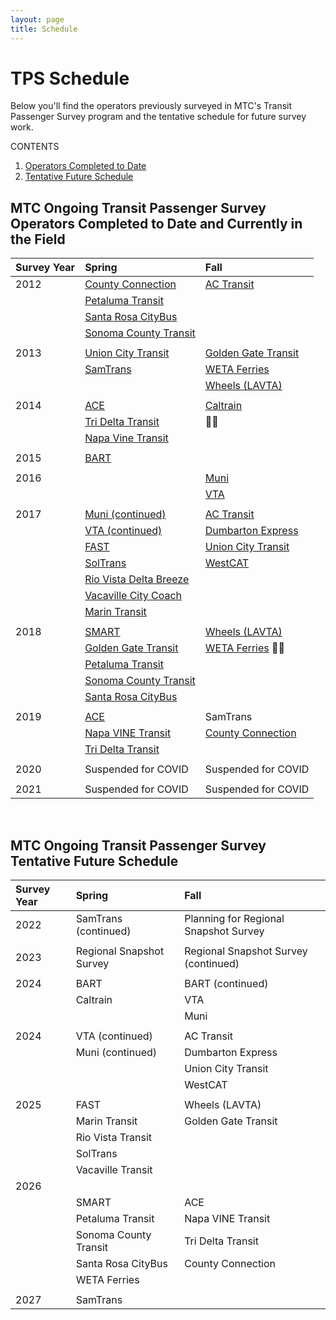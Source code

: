 ```yaml
---
layout: page
title: Schedule
---
```


# TPS Schedule

Below you'll find the operators previously surveyed in MTC's Transit Passenger Survey program and the tentative schedule for future survey work. 

CONTENTS

1. [Operators Completed to Date](#mtc-ongoing-transit-passenger-survey-tentative-operators-completed-to-date-and-currently-in-the-field)
2. [Tentative Future Schedule](#mtc-ongoing-transit-passenger-survey-tentative-future-schedule)


## MTC Ongoing Transit Passenger Survey Operators Completed to Date and Currently in the Field

| **Survey Year**| **Spring**                                                                                        | **Fall**                                                                          |
|:---------------|:--------------------------------------------------------------------------------------------------|:----------------------------------------------------------------------------------|
| 2012           | [County Connection](https://mtcdrive.box.com/s/s39viozqi7uqf3je3vgu9q3j96hbjgru)                  | [AC Transit](https://mtcdrive.app.box.com/folder/4228881949)	                 |
|                | [Petaluma Transit](https://mtcdrive.box.com/s/h0ndf41kwrpeqh8uhytrorojm2pgkpu3)                   |                                                                                   |
|                | [Santa Rosa CityBus](https://mtcdrive.box.com/s/stt03t3prplqp7uikzfwc9p9g39yrp7s)                 |                                                                                   |
|                | [Sonoma County Transit](https://mtcdrive.box.com/s/b3fp2jk4wp229mt3i3bdptgdlccnb4d9)              |                                                                                   |
|                |                                                                                                   |                                                                                   |
| 2013           | [Union City Transit](https://mtcdrive.box.com/s/c9kklaussay2nqeca7c4coikn3e391mp)                 | [Golden Gate Transit](https://mtcdrive.app.box.com/folder/4229006491)             |
|                | [SamTrans](https://mtcdrive.app.box.com/folder/4229011869)                                        | [WETA Ferries](https://mtcdrive.app.box.com/folder/4229013973)                    |
| 		 |                                                                                                   | [Wheels (LAVTA)](https://mtcdrive.app.box.com/folder/4229007801)                  |
|                |                                                                                                   |	                                                                                 |
| 2014           | [ACE](https://mtcdrive.box.com/s/p5bviohkhlxfph8lpkft37hbqiqazvvq)                                | [Caltrain](https://mtcdrive.app.box.com/folder/4229004533)                        |
|                | [Tri Delta Transit](https://mtcdrive.app.box.com/folder/4229016295)                               |                                                                                 | 
|                | [Napa Vine Transit](https://mtcdrive.app.box.com/folder/4229009259)                               |                                                                                   |
|                |                                                                                                   |                                                                                   |
| 2015           | [BART](https://www.bart.gov/about/reports/profile)                                                |                                                                                   |
|                |                                                                                                   |                                                                                   |
| 2016           |                                                                                                   | [Muni](https://mtcdrive.app.box.com/folder/75147326756)                           |
|                |                                                                                                   | [VTA](https://mtcdrive.app.box.com/folder/49675628429)                            |
|                |                                                                                                   |                                                                                   |
| 2017           | [Muni (continued)](https://mtcdrive.app.box.com/folder/75147326756)                               | [AC Transit](https://mtcdrive.box.com/s/qb6tc4x5crpc9mz3o6pg5hijcn83kk1p)                     |
|                | [VTA (continued)](https://mtcdrive.app.box.com/folder/49675628429)                                | [Dumbarton Express](https://mtcdrive.box.com/s/qb6tc4x5crpc9mz3o6pg5hijcn83kk1p)              |
|                | [FAST](https://mtcdrive.app.box.com/folder/75143896283)                                           | [Union City Transit](https://mtcdrive.box.com/s/0753iyn1aajm41s5y9o617gemmpd7thw) |
|                | [SolTrans](https://mtcdrive.app.box.com/folder/75143896283)                                       | [WestCAT](https://mtcdrive.app.box.com/folder/75146902472)                        |
| 		 | [Rio Vista Delta Breeze](https://mtcdrive.app.box.com/folder/75143896283)                         |                                                                                   |
| 		 | [Vacaville City Coach](https://mtcdrive.app.box.com/folder/75143896283)                           |                                                                                   |
|                | [Marin Transit](https://mtcdrive.app.box.com/folder/36199576500)                                  |	                                                                                 |
|                |                                                                                                   |                                                                                   |
| 2018           | [SMART](https://mtcdrive.box.com/s/y3b82wxecqm4irduqz0m5w7017fabkb7)                              | [Wheels (LAVTA)](https://mtcdrive.app.box.com/folder/75149642352)                 |
|                | [Golden Gate Transit](https://mtcdrive.app.box.com/folder/75148643908)                            | [WETA Ferries](https://mtcdrive.app.box.com/folder/75149464708)                   |
|                | [Petaluma Transit](https://mtcdrive.box.com/s/u74n2dou8qtdczhk9brp8qu3h8vlbdy1)                   |                                                                                   |
|                | [Sonoma County Transit](https://mtcdrive.box.com/s/b3fp2jk4wp229mt3i3bdptgdlccnb4d9)              |	                                                                                 |
|                | [Santa Rosa CityBus](https://mtcdrive.box.com/s/e5p5a5igsvrwknbjoneierx3rxmoj67d)                 |	                                                                                 |
|                |                                                                                                   |                                                                                   |
| 2019           | [ACE](https://mtcdrive.box.com/s/78f7v14yr5tkhcts28zpo94gdty1dkgw)                                | SamTrans                                                                          |
|                | [Napa VINE Transit](https://mtcdrive.box.com/s/eeyfb7vh7w2cr6e6uu68b68xyd918fhv)                  | [County Connection](https://mtcdrive.box.com/s/d176rap6cll35ypv1njzf2xo4fr6s578)                                                                 |
|                | [Tri Delta Transit](https://mtcdrive.box.com/s/ogm5xzoei5jy64s4u12n7ymqfvkc0roo)                  |                                                                                   |
|                                  |                        |                        |
| 2020                             | Suspended for COVID    | Suspended for COVID    |
|                                  |                        |                        |
| 2021                             | Suspended for COVID    | Suspended for COVID    |

<br/>


## MTC Ongoing Transit Passenger Survey Tentative Future Schedule


| **Survey Year**                  | **Spring**               | **Fall**                               |
|:---------------------------------|:-------------------------|:---------------------------------------|
| 2022                             | SamTrans (continued)     | Planning for Regional Snapshot Survey  |
|                                  |                          |	                                       |
| 2023                             | Regional Snapshot Survey | Regional Snapshot Survey (continued)   |
|                                  |                          |                                        |  
| 2024                             | BART                     | BART (continued)                       |
|                                  | Caltrain                 | VTA                                    |
|                                  |                          | Muni                                   |
|                                  |                          |                        |
| 2024                             | VTA (continued)          | AC Transit             |
|                                  | Muni (continued)         | Dumbarton Express      |
|                                  |                          | Union City Transit     |
|                                  |                          | WestCAT                |
|                                  |                          |                        |
| 2025                             | FAST                     | Wheels (LAVTA)         |
|                                  | Marin Transit            | Golden Gate Transit    |
|                                  | Rio Vista Transit        |                        |
|                                  | SolTrans                 |                        |
|                                  | Vacaville Transit        |                        |
| 2026                             |                          |                        |
|                                  | SMART                    | ACE                    |
|                                  | Petaluma Transit         | Napa VINE Transit      |
|                                  | Sonoma County Transit    | Tri Delta Transit      |
|                                  | Santa Rosa CityBus       | County Connection      |
|                                  | WETA Ferries             |                        |
|                                  |                          |                        |
| 2027                             | SamTrans                 |                        |




